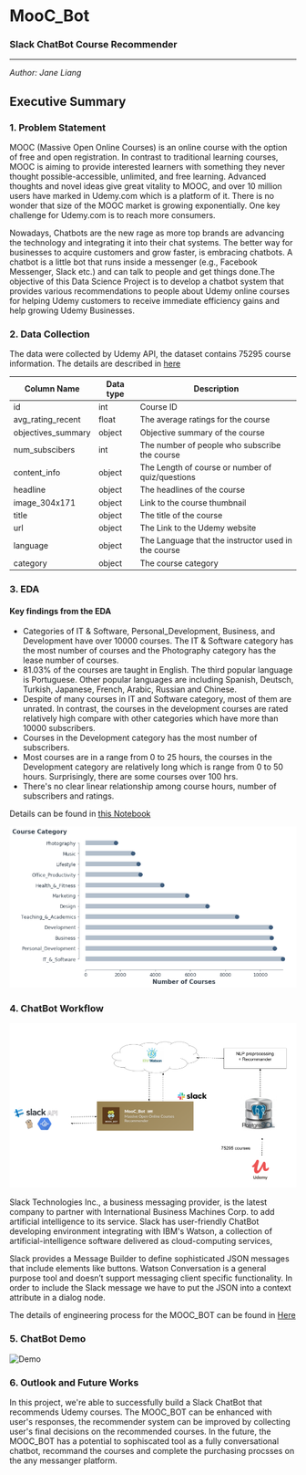 # MooC_Bot
### Slack ChatBot Course Recommender
----------
*Author: Jane Liang*

## Executive Summary

### 1. Problem Statement

MOOC (Massive Open Online Courses) is an online course with the option of free and open registration. In contrast to traditional learning courses, MOOC is aiming to provide interested learners with something they never thought possible-accessible, unlimited, and free learning. Advanced thoughts and novel ideas give great vitality to MOOC, and over 10 million users have marked in Udemy.com which is a platform of it. There is no wonder that size of the MOOC market is growing exponentially. One key challenge for Udemy.com is to reach more consumers. 

Nowadays, Chatbots are the new rage as more top brands are advancing the technology and integrating it into their chat systems. The better way for businesses to acquire customers and grow faster, is embracing chatbots. A chatbot is a little bot that runs inside a messenger (e.g., Facebook Messenger, Slack etc.) and can talk to people and get things done.The objective of this Data Science Project is to develop a chatbot system that provides various recommendations to people about Udemy online courses for helping Udemy customers to receive immediate efficiency gains and help growing Udemy Businesses. 

### 2. Data Collection

The data were collected by Udemy API, the dataset contains 75295 course information. The details are described in [here](./Data)

|Column Name|Data type|Description|
| --- | --- | --- |
|id|int|Course ID |
|avg_rating_recent|float|The average ratings for the course|
|objectives_summary|object|Objective summary of the course|
|num_subscibers|int|The number of people who subscribe the course|
|content_info|object|The Length of course or number of quiz/questions
|headline|object|The headlines of the course
|image_304x171|object|Link to the course thumbnail|
|title|object|The title of the course
|url|object|The Link to the Udemy website
|language|object|The Language that the instructor used in the course|
|category|object|The course category


### 3. EDA

#### Key findings from the EDA

- Categories of IT & Software, Personal_Development, Business, and Development have over 10000 courses. The IT & Software category has the most number of courses and the Photography category has the lease number of courses.
- 81.03% of the courses are taught in English. The third popular language is Portuguese. Other popular languages are including Spanish, Deutsch, Turkish, Japanese, French, Arabic, Russian and Chinese.
- Despite of many courses in IT and Software category, most of them are unrated. In contrast, the courses in the development courses are rated relatively high compare with other categories which have more than 10000 subscribers.
- Courses in the Development category has the most number of subscribers.
- Most courses are in a range from 0 to 25 hours, the courses in the Development category are  relatively long which is range from 0 to 50 hours. Surprisingly, there are some courses over 100 hrs.
- There's no clear linear relationship among course hours, number of subscribers and ratings.

Details can be found in [this Notebook](./Code/01_Data_Cleaning_and_EDA.ipynb)

![EDA_1](./Image/EDA_1.png)

### 4. ChatBot Workflow

<img src="./Image/Workflow.png" width="700">

Slack Technologies Inc., a business messaging provider, is the latest company to partner with International Business Machines Corp. to add artificial intelligence to its service. Slack has user-friendly ChatBot developing environment integrating with IBM's Watson, a collection of artificial-intelligence software delivered as cloud-computing services, 

Slack provides a Message Builder to define sophisticated JSON messages that include elements like buttons. Watson Conversation is a general purpose tool and doesn’t support messaging client specific functionality. In order to include the Slack message we have to put the JSON into a context attribute in a dialog node.

The details of engineering process for the MOOC_BOT can be found in [Here](./ChatBot)



### 5. ChatBot Demo
![Demo ](./Image/Demo.gif)

### 6. Outlook and Future Works

In this project, we're able to successfully build a Slack ChatBot that recommends Udemy courses. The MOOC_BOT can be enhanced with user's responses, the recommender system can be improved by collecting user's final decisions on the recommended courses. In the future, the MOOC_BOT has a potential to sophiscated tool as a fully conversational chatbot, recommand the courses and complete the purchasing procsses on the any messanger platform. 
